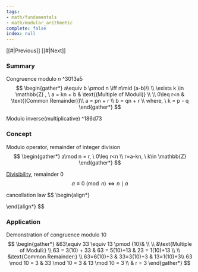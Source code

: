 ```yaml
---
tags:
- math/fundamentals
- math/modular_arithmetic
complete: false
index: null
---
```

[[#|Previous]]   [[#|Next]]

### Summary
Congruence modulo $n$ ^3013a5
$$
\begin{gather*}
a\equiv b \pmod n \iff n\mid (a-b)\\
\\
\exists k \in \mathbb{Z} , \ a = kn + b & \text{(Multiple of Moduli)} \\
\\
0\leq r<n & \text{(Common Remainder)}\\
a = pn + r \\
b = qn + r \\
where, \ k = p - q
\end{gather*}
$$

Modulo inverse(multiplicative) ^186d73

### Concept
Modulo operator, remainder of integer division
$$
\begin{gather*}
a\mod n = r, \ 0\leq r<n \\
r=a-kn, \ k\in \mathbb{Z}
\end{gather*}
$$

[Divisibility](/labyrinth/notes/math/cs1231s/properties_of_integers#^e55bde), remainder 0
$$
a\equiv 0 \pmod n \iff n \mid a
$$

cancellation law
$$
\begin{align*}

\end{align*}
$$

### Application
Demonstration of congruence modulo 10
$$
\begin{gather*}
&63\equiv 33 \equiv 13 \pmod {10}& \\
\\
&\text{Multiple of Moduli:} \\
63 = 3(10) + 33 & 63 = 5(10)+13 & 23 = 1(10)+13 \\
\\
&\text{Common Remainder:} \\
63=6(10)+3 & 33=3(10)+3 & 13=1(10)+3\\
63 \mod 10 = 3 & 33 \mod 10 = 3 & 13 \mod 10 = 3 \\
& r = 3
\end{gather*}
$$

